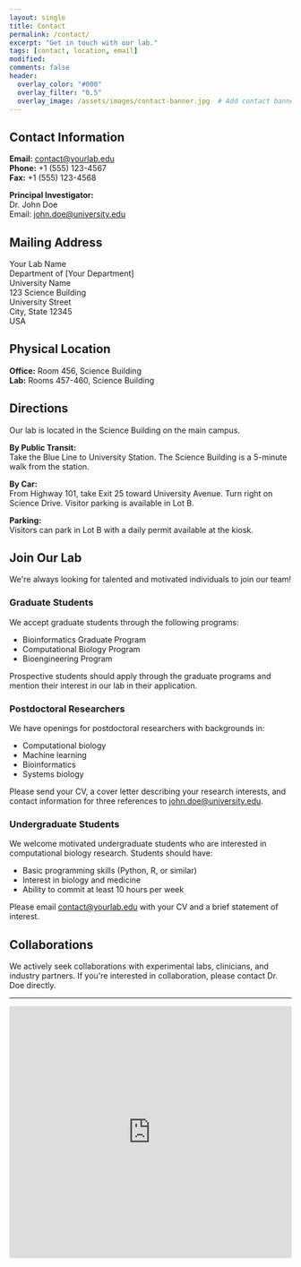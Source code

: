 ```yaml
---
layout: single
title: Contact
permalink: /contact/
excerpt: "Get in touch with our lab."
tags: [contact, location, email]
modified: 
comments: false
header:
  overlay_color: "#000"
  overlay_filter: "0.5"
  overlay_image: /assets/images/contact-banner.jpg  # Add contact banner
---
```


## Contact Information

**Email:** [contact@yourlab.edu](mailto:contact@yourlab.edu)  
**Phone:** +1 (555) 123-4567  
**Fax:** +1 (555) 123-4568  

**Principal Investigator:**  
Dr. John Doe  
Email: [john.doe@university.edu](mailto:john.doe@university.edu)  

## Mailing Address

Your Lab Name  
Department of [Your Department]  
University Name  
123 Science Building  
University Street  
City, State 12345  
USA  

## Physical Location

**Office:** Room 456, Science Building  
**Lab:** Rooms 457-460, Science Building  

## Directions

Our lab is located in the Science Building on the main campus. 

**By Public Transit:**  
Take the Blue Line to University Station. The Science Building is a 5-minute walk from the station.

**By Car:**  
From Highway 101, take Exit 25 toward University Avenue. Turn right on Science Drive. Visitor parking is available in Lot B.

**Parking:**  
Visitors can park in Lot B with a daily permit available at the kiosk.

## Join Our Lab

We're always looking for talented and motivated individuals to join our team!

### Graduate Students
We accept graduate students through the following programs:
- Bioinformatics Graduate Program
- Computational Biology Program
- Bioengineering Program

Prospective students should apply through the graduate programs and mention their interest in our lab in their application.

### Postdoctoral Researchers
We have openings for postdoctoral researchers with backgrounds in:
- Computational biology
- Machine learning
- Bioinformatics
- Systems biology

Please send your CV, a cover letter describing your research interests, and contact information for three references to [john.doe@university.edu](mailto:john.doe@university.edu).

### Undergraduate Students
We welcome motivated undergraduate students who are interested in computational biology research. Students should have:
- Basic programming skills (Python, R, or similar)
- Interest in biology and medicine
- Ability to commit at least 10 hours per week

Please email [contact@yourlab.edu](mailto:contact@yourlab.edu) with your CV and a brief statement of interest.

## Collaborations

We actively seek collaborations with experimental labs, clinicians, and industry partners. If you're interested in collaboration, please contact Dr. Doe directly.

---

<iframe src="https://www.google.com/maps/embed?pb=!1m18!1m12!1m3!1d3153.0977093994844!2d-122.41941548468188!3d37.77492997975893!2m3!1f0!2f0!3f0!3m2!1i1024!2i768!4f13.1!3m3!1m2!1s0x8085809c6c8f4459%3A0xb10ed6d9b5050fa5!2sUniversity+of+California%2C+San+Francisco!5e0!3m2!1sen!2sus!4v1560812010150!5m2!1sen!2sus" width="100%" height="450" frameborder="0" style="border:0" allowfullscreen></iframe>